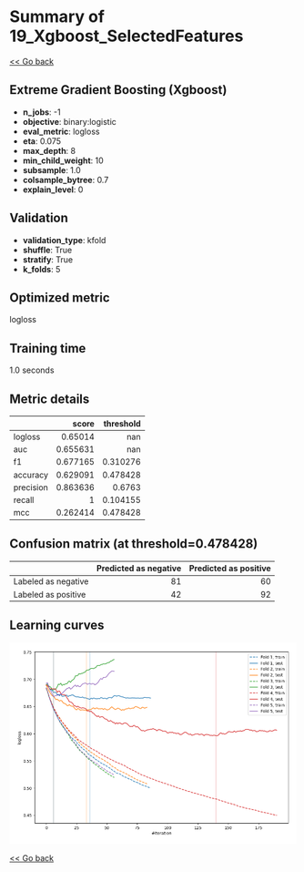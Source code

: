 # Summary of 19_Xgboost_SelectedFeatures

[<< Go back](../README.md)


## Extreme Gradient Boosting (Xgboost)
- **n_jobs**: -1
- **objective**: binary:logistic
- **eval_metric**: logloss
- **eta**: 0.075
- **max_depth**: 8
- **min_child_weight**: 10
- **subsample**: 1.0
- **colsample_bytree**: 0.7
- **explain_level**: 0

## Validation
 - **validation_type**: kfold
 - **shuffle**: True
 - **stratify**: True
 - **k_folds**: 5

## Optimized metric
logloss

## Training time

1.0 seconds

## Metric details
|           |    score |   threshold |
|:----------|---------:|------------:|
| logloss   | 0.65014  |  nan        |
| auc       | 0.655631 |  nan        |
| f1        | 0.677165 |    0.310276 |
| accuracy  | 0.629091 |    0.478428 |
| precision | 0.863636 |    0.6763   |
| recall    | 1        |    0.104155 |
| mcc       | 0.262414 |    0.478428 |


## Confusion matrix (at threshold=0.478428)
|                     |   Predicted as negative |   Predicted as positive |
|:--------------------|------------------------:|------------------------:|
| Labeled as negative |                      81 |                      60 |
| Labeled as positive |                      42 |                      92 |

## Learning curves
![Learning curves](learning_curves.png)

[<< Go back](../README.md)
